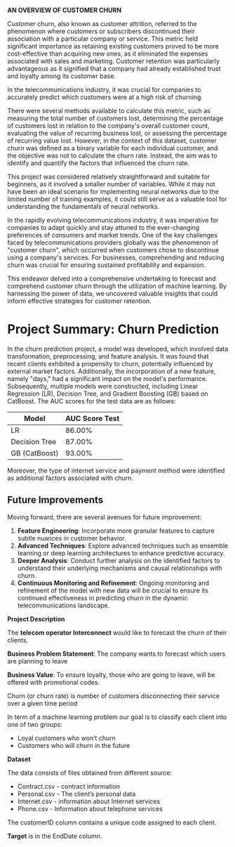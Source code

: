 **AN OVERVIEW OF CUSTOMER CHURN**

Customer churn, also known as customer attrition, referred to the phenomenon where customers or subscribers discontinued their association with a particular company or service. This metric held significant importance as retaining existing customers proved to be more cost-effective than acquiring new ones, as it eliminated the expenses associated with sales and marketing. Customer retention was particularly advantageous as it signified that a company had already established trust and loyalty among its customer base.

In the telecommunications industry, it was crucial for companies to accurately predict which customers were at a high risk of churning.

There were several methods available to calculate this metric, such as measuring the total number of customers lost, determining the percentage of customers lost in relation to the company's overall customer count, evaluating the value of recurring business lost, or assessing the percentage of recurring value lost. However, in the context of this dataset, customer churn was defined as a binary variable for each individual customer, and the objective was not to calculate the churn rate. Instead, the aim was to identify and quantify the factors that influenced the churn rate.

This project was considered relatively straightforward and suitable for beginners, as it involved a smaller number of variables. While it may not have been an ideal scenario for implementing neural networks due to the limited number of training examples, it could still serve as a valuable tool for understanding the fundamentals of neural networks.

In the rapidly evolving telecommunications industry, it was imperative for companies to adapt quickly and stay attuned to the ever-changing preferences of consumers and market trends. One of the key challenges faced by telecommunications providers globally was the phenomenon of "customer churn", which occurred when customers chose to discontinue using a company's services. For businesses, comprehending and reducing churn was crucial for ensuring sustained profitability and expansion.

This endeavor delved into a comprehensive undertaking to forecast and comprehend customer churn through the utilization of machine learning. By harnessing the power of data, we uncovered valuable insights that could inform effective strategies for customer retention.



# Project Summary: Churn Prediction

In the churn prediction project, a model was developed, which involved data transformation, preprocessing, and feature analysis. It was found that recent clients exhibited a propensity to churn, potentially influenced by external market factors. Additionally, the incorporation of a new feature, namely "days," had a significant impact on the model's performance. Subsequently, multiple models were constructed, including Linear Regression (LR), Decision Tree, and Gradient Boosting (GB) based on CatBoost. The AUC scores for the test data are as follows:

| Model         | AUC Score Test |
| ------------- | -------------- |
| LR            | 86.00%         |
| Decision Tree | 87.00%         |
| GB (CatBoost) | 93.00%         |

Moreover, the type of internet service and payment method were identified as additional factors associated with churn.

## Future Improvements

Moving forward, there are several avenues for future improvement:

1. **Feature Engineering**: Incorporate more granular features to capture subtle nuances in customer behavior.
2. **Advanced Techniques**: Explore advanced techniques such as ensemble learning or deep learning architectures to enhance predictive accuracy.
3. **Deeper Analysis**: Conduct further analysis on the identified factors to understand their underlying mechanisms and causal relationships with churn.
4. **Continuous Monitoring and Refinement**: Ongoing monitoring and refinement of the model with new data will be crucial to ensure its continued effectiveness in predicting churn in the dynamic telecommunications landscape.


**Project Description**

The **telecom operator Interconnect** would like to forecast the churn of their clients.

**Business Problem Statement**: The company wants to forecast which users are planning to leave

**Business Value**: To ensure loyalty, those who are going to leave, will be offered with promotional codes.

Churn (or churn rate) is number of customers disconnecting their service over a given time period

In term of a machine learning problem our goal is to classify each client into one of two groups:



* Loyal customers who won’t churn
* Customers who will churn in the future

**Dataset**

The data consists of files obtained from different source:



* Contract.csv - contract information
* Personal.csv - The client’s personal data
* Internet.csv - information about Internet services
* Phone.csv - Information about telephone services

The customerID column contains a unique code assigned to each client.

**Target** is in the EndDate column.

